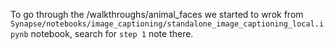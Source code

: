 To go through the  /walkthroughs/animal_faces we started to wrok from `Synapse/notebooks/image_captioning/standalone_image_captioning_local.ipynb` notebook, search for `step 1` note there. 